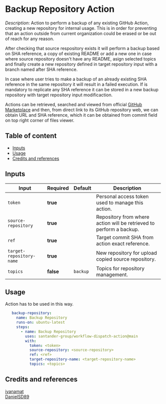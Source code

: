 # Backup Repository Action

_Description_: Action to perform a backup 
of any existing GitHub Action,
creating a new repository for internal usage.
This is in order for preventing that an action
outside from current organization could be
erased or be out of reach for any reason.

After checking that source respository exists
it will perform a backup based on SHA reference,
a copy of existing README or add a new one in case
where source repository doesn't have any README,
asign selected topics and finally
create a new repository defined in
target repository input with a branch named after
SHA reference.

In case where user tries to make a backup of an already
existing SHA reference in the same repository
it will result in a failed execution.
If is mandatory to replicate any SHA reference it can be
stored in a new backup repository with target repository 
input modificaction.

Actions can be retrieved, searched and viewed
from official 
[GitHub Marketplace](https://github.com/marketplace?type=actions)
and then, from direct link to its GitHub repository web,
we can obtain URL and SHA reference,
which it can be obtained from commit field on
top right corner of files viewer.

## Table of content

* [Inputs](#inputs)
* [Usage](#usage)
* [Credits and references](#credits-and-references)

## Inputs

| Input                    | Required  | Default  | Description                                                                                                             |
|--------------------------|-----------|----------|-------------------------------------------------------------------------------------------------------------------------|
| `token`                  | **true**  |          | Personal access token used to manage this action.                                                                       |
| `source-repository`      | **true**  |          | Repository from where action will be retrieved to perform a backup.                                                     |
| `ref`                    | **true**  |          | Target commit SHA from action exact reference.                                                                          |
| `target-repository-name` | **true**  |          | New repository for upload copied source repository.                                                                     |
| `topics`                 | **false** | `backup` | Topics for repository management.                                                                                         |

## Usage

Action has to be used in this way.

```yaml
   backup-repository:
     name: Backup Repository
     runs-on: ubuntu-latest
     steps:
       - name: Backup Repository
         uses: santander-group/workflow-dispatch-action@main
         with:
           token: <token>
           source-repository: <source-repository>
           ref: <ref>
           target-repository-name: <target-repository-name>
           topics: <topics>
```          

## Credits and references

[ivanamat](https://github.com/ivanamat)\
[DanielSD89](https://github.com/DanielSD89)

